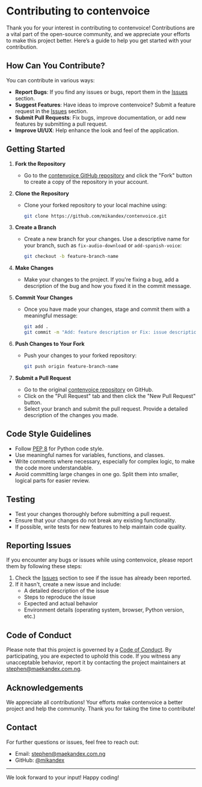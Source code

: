 # Contributing to contenvoice

Thank you for your interest in contributing to contenvoice! Contributions are a vital part of the open-source community, and we appreciate your efforts to make this project better. Here’s a guide to help you get started with your contribution.

## How Can You Contribute?

You can contribute in various ways:
- **Report Bugs**: If you find any issues or bugs, report them in the [Issues](https://github.com/mikandex/contenvoice/issues) section.
- **Suggest Features**: Have ideas to improve contenvoice? Submit a feature request in the [Issues](https://github.com/mikandex/contenvoice/issues) section.
- **Submit Pull Requests**: Fix bugs, improve documentation, or add new features by submitting a pull request.
- **Improve UI/UX**: Help enhance the look and feel of the application.

## Getting Started

1. **Fork the Repository**
   - Go to the [contenvoice GitHub repository](https://github.com/mikandex/contenvoice) and click the "Fork" button to create a copy of the repository in your account.

2. **Clone the Repository**
   - Clone your forked repository to your local machine using:
     ```bash
     git clone https://github.com/mikandex/contenvoice.git
     ```

3. **Create a Branch**
   - Create a new branch for your changes. Use a descriptive name for your branch, such as `fix-audio-download` or `add-spanish-voice`:
     ```bash
     git checkout -b feature-branch-name
     ```

4. **Make Changes**
   - Make your changes to the project. If you're fixing a bug, add a description of the bug and how you fixed it in the commit message.
   
5. **Commit Your Changes**
   - Once you have made your changes, stage and commit them with a meaningful message:
     ```bash
     git add .
     git commit -m "Add: feature description or Fix: issue description"
     ```

6. **Push Changes to Your Fork**
   - Push your changes to your forked repository:
     ```bash
     git push origin feature-branch-name
     ```

7. **Submit a Pull Request**
   - Go to the original [contenvoice repository](https://github.com/mikandex/contenvoice) on GitHub.
   - Click on the "Pull Request" tab and then click the "New Pull Request" button.
   - Select your branch and submit the pull request. Provide a detailed description of the changes you made.

## Code Style Guidelines
- Follow [PEP 8](https://www.python.org/dev/peps/pep-0008/) for Python code style.
- Use meaningful names for variables, functions, and classes.
- Write comments where necessary, especially for complex logic, to make the code more understandable.
- Avoid committing large changes in one go. Split them into smaller, logical parts for easier review.

## Testing
- Test your changes thoroughly before submitting a pull request.
- Ensure that your changes do not break any existing functionality.
- If possible, write tests for new features to help maintain code quality.

## Reporting Issues
If you encounter any bugs or issues while using contenvoice, please report them by following these steps:
1. Check the [Issues](https://github.com/mikandex/contenvoice/issues) section to see if the issue has already been reported.
2. If it hasn't, create a new issue and include:
   - A detailed description of the issue
   - Steps to reproduce the issue
   - Expected and actual behavior
   - Environment details (operating system, browser, Python version, etc.)

## Code of Conduct
Please note that this project is governed by a [Code of Conduct](CODE_OF_CONDUCT.md). By participating, you are expected to uphold this code. If you witness any unacceptable behavior, report it by contacting the project maintainers at [stephen@maekandex.com.ng](mailto:stephen@maekandex.com.ng).

## Acknowledgements
We appreciate all contributions! Your efforts make contenvoice a better project and help the community. Thank you for taking the time to contribute!

## Contact
For further questions or issues, feel free to reach out:
- Email: [stephen@maekandex.com.ng](mailto:stephen@maekandex.com.ng)
- GitHub: [@mikandex](https://github.com/mikandex)

---

We look forward to your input! Happy coding!
